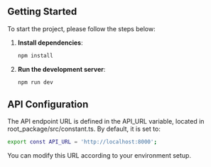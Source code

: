 ## Getting Started

To start the project, please follow the steps below:

1. **Install dependencies**:

   ```bash
   npm install
   ```
2. **Run the development server**:

   ```bash
   npm run dev
   ```

## API Configuration

The API endpoint URL is defined in the API_URL variable, located in root_package/src/constant.ts. By default, it is set to:

   ```bash
   export const API_URL = 'http://localhost:8000';
   ```
You can modify this URL according to your environment setup.